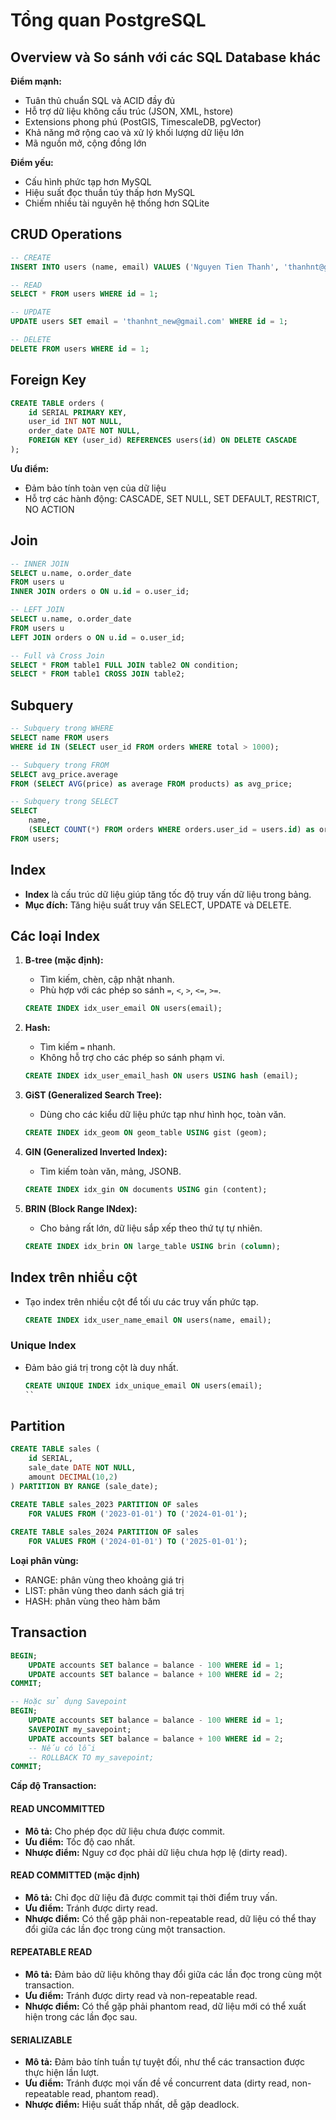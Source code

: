 # Tổng quan PostgreSQL

## Overview và So sánh với các SQL Database khác

**Điểm mạnh:**
- Tuân thủ chuẩn SQL và ACID đầy đủ
- Hỗ trợ dữ liệu không cấu trúc (JSON, XML, hstore)
- Extensions phong phú (PostGIS, TimescaleDB, pgVector)
- Khả năng mở rộng cao và xử lý khối lượng dữ liệu lớn
- Mã nguồn mở, cộng đồng lớn

**Điểm yếu:**
- Cấu hình phức tạp hơn MySQL
- Hiệu suất đọc thuần túy thấp hơn MySQL
- Chiếm nhiều tài nguyên hệ thống hơn SQLite

## CRUD Operations

```sql
-- CREATE
INSERT INTO users (name, email) VALUES ('Nguyen Tien Thanh', 'thanhnt@gmail.com');

-- READ
SELECT * FROM users WHERE id = 1;

-- UPDATE
UPDATE users SET email = 'thanhnt_new@gmail.com' WHERE id = 1;

-- DELETE
DELETE FROM users WHERE id = 1;
```

## Foreign Key

```sql
CREATE TABLE orders (
    id SERIAL PRIMARY KEY,
    user_id INT NOT NULL,
    order_date DATE NOT NULL,
    FOREIGN KEY (user_id) REFERENCES users(id) ON DELETE CASCADE
);
```

**Ưu điểm:**
- Đảm bảo tính toàn vẹn của dữ liệu
- Hỗ trợ các hành động: CASCADE, SET NULL, SET DEFAULT, RESTRICT, NO ACTION

## Join

```sql
-- INNER JOIN
SELECT u.name, o.order_date 
FROM users u
INNER JOIN orders o ON u.id = o.user_id;

-- LEFT JOIN
SELECT u.name, o.order_date 
FROM users u
LEFT JOIN orders o ON u.id = o.user_id;

-- Full và Cross Join
SELECT * FROM table1 FULL JOIN table2 ON condition;
SELECT * FROM table1 CROSS JOIN table2;
```

## Subquery

```sql
-- Subquery trong WHERE
SELECT name FROM users 
WHERE id IN (SELECT user_id FROM orders WHERE total > 1000);

-- Subquery trong FROM
SELECT avg_price.average
FROM (SELECT AVG(price) as average FROM products) as avg_price;

-- Subquery trong SELECT
SELECT 
    name,
    (SELECT COUNT(*) FROM orders WHERE orders.user_id = users.id) as order_count
FROM users;
```

## Index

- **Index** là cấu trúc dữ liệu giúp tăng tốc độ truy vấn dữ liệu trong bảng.
- **Mục đích:** Tăng hiệu suất truy vấn SELECT, UPDATE và DELETE.

## Các loại Index

1. **B-tree (mặc định):**
   - Tìm kiếm, chèn, cập nhật nhanh.
   - Phù hợp với các phép so sánh `=`, `<`, `>`, `<=`, `>=`.

   ```sql
   CREATE INDEX idx_user_email ON users(email);
   ```

2. **Hash:**
   - Tìm kiếm `=` nhanh.
   - Không hỗ trợ cho các phép so sánh phạm vi.

   ```sql
   CREATE INDEX idx_user_email_hash ON users USING hash (email);
   ```

3. **GiST (Generalized Search Tree):**
   - Dùng cho các kiểu dữ liệu phức tạp như hình học, toàn văn.

   ```sql
   CREATE INDEX idx_geom ON geom_table USING gist (geom);
   ```

4. **GIN (Generalized Inverted Index):**
   - Tìm kiếm toàn văn, mảng, JSONB.

   ```sql
   CREATE INDEX idx_gin ON documents USING gin (content);
   ```

5. **BRIN (Block Range INdex):**
   - Cho bảng rất lớn, dữ liệu sắp xếp theo thứ tự tự nhiên.

   ```sql
   CREATE INDEX idx_brin ON large_table USING brin (column);
   ```

## Index trên nhiều cột

- Tạo index trên nhiều cột để tối ưu các truy vấn phức tạp.

  ```sql
  CREATE INDEX idx_user_name_email ON users(name, email);
  ```

### Unique Index

- Đảm bảo giá trị trong cột là duy nhất.

  ```sql
  CREATE UNIQUE INDEX idx_unique_email ON users(email);
  ``

## Partition

```sql
CREATE TABLE sales (
    id SERIAL,
    sale_date DATE NOT NULL,
    amount DECIMAL(10,2)
) PARTITION BY RANGE (sale_date);

CREATE TABLE sales_2023 PARTITION OF sales
    FOR VALUES FROM ('2023-01-01') TO ('2024-01-01');
    
CREATE TABLE sales_2024 PARTITION OF sales
    FOR VALUES FROM ('2024-01-01') TO ('2025-01-01');
```

**Loại phân vùng:**
- RANGE: phân vùng theo khoảng giá trị
- LIST: phân vùng theo danh sách giá trị
- HASH: phân vùng theo hàm băm

## Transaction

```sql
BEGIN;
    UPDATE accounts SET balance = balance - 100 WHERE id = 1;
    UPDATE accounts SET balance = balance + 100 WHERE id = 2;
COMMIT;

-- Hoặc sử dụng Savepoint
BEGIN;
    UPDATE accounts SET balance = balance - 100 WHERE id = 1;
    SAVEPOINT my_savepoint;
    UPDATE accounts SET balance = balance + 100 WHERE id = 2;
    -- Nếu có lỗi
    -- ROLLBACK TO my_savepoint;
COMMIT;
```

**Cấp độ Transaction:**
#### READ UNCOMMITTED
- **Mô tả:** Cho phép đọc dữ liệu chưa được commit.
- **Ưu điểm:** Tốc độ cao nhất.
- **Nhược điểm:** Nguy cơ đọc phải dữ liệu chưa hợp lệ (dirty read).

#### READ COMMITTED (mặc định)
- **Mô tả:** Chỉ đọc dữ liệu đã được commit tại thời điểm truy vấn.
- **Ưu điểm:** Tránh được dirty read.
- **Nhược điểm:** Có thể gặp phải non-repeatable read, dữ liệu có thể thay đổi giữa các lần đọc trong cùng một transaction.

#### REPEATABLE READ
- **Mô tả:** Đảm bảo dữ liệu không thay đổi giữa các lần đọc trong cùng một transaction.
- **Ưu điểm:** Tránh được dirty read và non-repeatable read.
- **Nhược điểm:** Có thể gặp phải phantom read, dữ liệu mới có thể xuất hiện trong các lần đọc sau.

#### SERIALIZABLE
- **Mô tả:** Đảm bảo tính tuần tự tuyệt đối, như thể các transaction được thực hiện lần lượt.
- **Ưu điểm:** Tránh được mọi vấn đề về concurrent data (dirty read, non-repeatable read, phantom read).
- **Nhược điểm:** Hiệu suất thấp nhất, dễ gặp deadlock.
